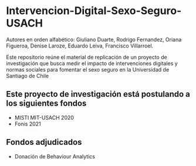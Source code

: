 # Intervencion-Digital-Sexo-Seguro-USACH
Autores en orden alfabético: Giuliano Duarte, Rodrigo Fernandez,  Oriana Figueroa, Denise Laroze, Eduardo Leiva, Francisco Villarroel.

Este repositorio reúne el material de replicación de un proyecto de investigación que busca medir el impacto de intervenciones digitales y normas sociales para fomentar el sexo seguro en la Universidad de Santiago de Chile 

## Este proyecto de investigación está postulando a los siguientes fondos
- MISTI MIT-USACH 2020
- Fonis 2021

## Fondos adjudicados 
- Donación de Behaviour Analytics
